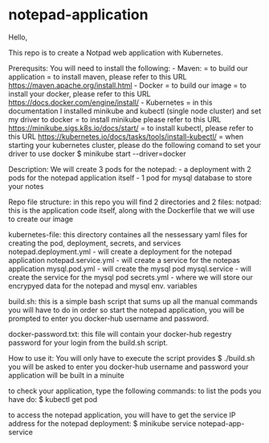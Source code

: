 # notepad-application

Hello,

This repo is to create a Notpad web application with Kubernetes.

Prerequsits:
You will need to install the following:
    - Maven:
        = to build our application
        = to install maven, please refer to this URL https://maven.apache.org/install.html
    - Docker
        = to build our image
        = to install your docker, please refer to this URL https://docs.docker.com/engine/install/
    - Kubernetes
        = in this documentation I installed minikube and kubectl (single node cluster) and set my driver to docker
        = to install minikube please refer to this URL https://minikube.sigs.k8s.io/docs/start/
        = to install kubectl, please refer to this URL https://kubernetes.io/docs/tasks/tools/install-kubectl/
        = when starting your kubernetes cluster, please do the following comand to set your driver to use docker
          $ minikube start --driver=docker

Description:
We will create 3 pods for the notepad:
    - a deployment with 2 pods for the notepad application itself
    - 1 pod for mysql database to store your notes

Repo file structure:
in this repo you will find 2 directories and 2 files:
notpad:
this is the application code itself, along with the Dockerfile that we will use to create our image

kubernetes-file:
this directory containes all the nessessary yaml files for creating the pod, deployment, secrets, and services
notepad.deployment.yml - will create a deployment for the notepad application
notepad.service.yml - will create a service for the notepas application
mysql.pod.yml - will create the mysql pod
mysql.service - will create the service for the mysql pod
secrets.yml - where we will store our encrypyed data for the notepad and mysql env. variables

build.sh:
this is a simple bash script that sums up all the manual commands you will have to do in order so start the notepad application, you will be prompted to enter you docker-hub username and password.

docker-password.txt:
this file will contain your docker-hub regestry password for your login from the build.sh script.

How to use it:
You will only have to execute the script provides
$ ./build.sh
you will be asked to enter you docker-hub username and password
your application will be built in a minuite

to check your application, type the following commands:
to list the pods you have do:
$ kubectl get pod

to access the notepad application, you will have to get the service IP address for the notepad deployment:
$ minikube service notepad-app-service